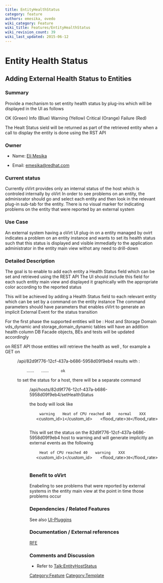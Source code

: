 ```yaml
---
title: EntityHealthStatus
category: feature
authors: emesika, ovedo
wiki_category: Feature
wiki_title: Features/EntityHealthStatus
wiki_revision_count: 39
wiki_last_updated: 2015-06-12
---
```


# Entity Health Status

## Adding External Health Status to Entities

### Summary

Provide a mechanism to set entity health status by plug-ins which will be displayed in the UI as follows

OK (Green) Info (Blue) Warning (Yellow) Critical (Orange) Failure (Red)

The Healt Status sield will be returned as part of the retrieved entity when a call to display the entity is done using the RST API

### Owner

*   Name: [ Eli Mesika](User:MyUser)

<!-- -->

*   Email: emesika@redhat.com

### Current status

Currently oVirt provides only an internal status of the host which is controled internally by oVirt
In order to see problems on an entity, the adminisrator should go and select each entity and then look in the relevant plug-in sub-tab for the entity. There is no visual marker for indicating problems on the entity that were reported by an external system

### Use Case

An external system having a oVirt UI plug-in on a entity managed by ovirt indicates a problem on an entity instance and wants to set its health status such that this status is displayed and visible immediatly to the application administrator in the entity main view withot any need to drill-down

### Detailed Description

The goal is to enable to add each entity a Health Status field which can be set and retrieved using the REST API
The UI should include this field for each such entity main view and displayed it graphically with the appropriate color according to the reported status

This will be achieved by adding a Health Status field to each relevant entity which can be set by a command on the entity instance The command parameters should have parameters that enables oVirt to generate an implicit External Event for the status transition

For the first phase the supported entities will be : Host and Storage Domain vds_dynamic and storage_domain_dynamic tables will have an addition health column DB Facade objects, BEs and tests will be updated accordingly

on REST API those entities will retrieve the health as well , for example a GET on

<dir>
/api/82d9f776-12cf-437a-b686-5958d09f9eb4
results with :

` `<host id=................>
           ......
           ......
`     `<health>`ok`</health>
`  `</host>

to set the status for a host, there will be a separate command

<dir>
/api/hosts/82d9f776-12cf-437a-b686-5958d09f9eb4/setHealthStatus

the body will look like

` `<action>
`   `<health>`warning`</health>
`   `<description>`Heat of CPU reached 40`</description>
`   `<severity>`normal`</severity>
`   `<origin>`XXX`</origin>
`   `<custom_id>`1`</custom_id>
`   `<flood_rate>`30`</flood_rate>
` `</action>

This will set the status on the 82d9f776-12cf-437a-b686-5958d09f9eb4 host to warning and will generate implicitly an external events as the following

` `<event>
`   `<description>`Heat of CPU reached 40`</description>
`   `<severity>`warning`</severity>
`   `<origin>`XXX`</origin>
`   `<custom_id>`1`</custom_id>
`   `<flood_rate>`30`</flood_rate>
`   `<host id="82d9f776-12cf-437a-b686-5958d09f9eb4" />
` `</event>

### Benefit to oVirt

Enabeling to see problems that were reported by external systems in the entity main view at the point in time those problems occur

### Dependencies / Related Features

See also [UI-Pluggins](http://wiki.ovirt.org/wiki/Features/UIPlugins)

### Documentation / External references

[RFE](https://bugzilla.redhat.com/show_bug.cgi?id=866124)

### Comments and Discussion

*   Refer to <Talk:EntityHostStatus>

<Category:Feature> <Category:Template>
